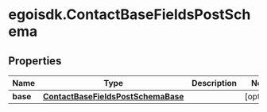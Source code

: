 # egoisdk.ContactBaseFieldsPostSchema

## Properties

Name | Type | Description | Notes
------------ | ------------- | ------------- | -------------
**base** | [**ContactBaseFieldsPostSchemaBase**](ContactBaseFieldsPostSchemaBase.md) |  | [optional] 


